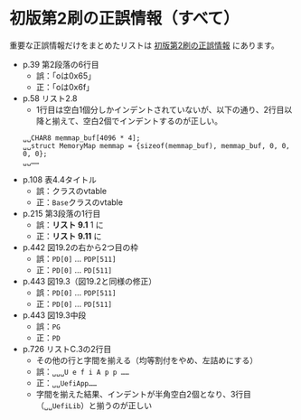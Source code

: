 # 初版第2刷の正誤情報（すべて）

重要な正誤情報だけをまとめたリストは [初版第2刷の正誤情報](first_2suri.md) にあります。

- p.39 第2段落の6行目
    - 誤：「oは0x65」
    - 正：「oは0x6f」
- p.58 リスト2.8
    - 1行目は空白1個分しかインデントされていないが、以下の通り、2行目以降と揃えて、空白2個でインデントするのが正しい。
    ```
    ␣␣CHAR8 memmap_buf[4096 * 4];
    ␣␣struct MemoryMap memmap = {sizeof(memmap_buf), memmap_buf, 0, 0, 0, 0};
    ␣␣……
    ```
- p.108 表4.4タイトル
    - 誤：クラスのvtable
    - 正：`Base`クラスのvtable
- p.215 第3段落の1行目
    - 誤：**リスト 9.1** 1 に
    - 正：**リスト 9.11** に
- p.442 図19.2の右から2つ目の枠
    - 誤：`PD[0]` … `PDP[511]`
    - 正：`PD[0]` … `PD[511]`
- p.443 図19.3（図19.2と同様の修正）
    - 誤：`PD[0]` … `PDP[511]`
    - 正：`PD[0]` … `PD[511]`
- p.443 図19.3中段
    - 誤：`PG`
    - 正：`PD`
- p.726 リストC.3の2行目
    - その他の行と字間を揃える（均等割付をやめ、左詰めにする）
    - 誤：`␣␣␣U e f i A p p ……`
    - 正：`␣␣UefiApp……`
    - 字間を揃えた結果、インデントが半角空白2個となり、3行目（`␣␣UefiLib`）と揃うのが正しい
